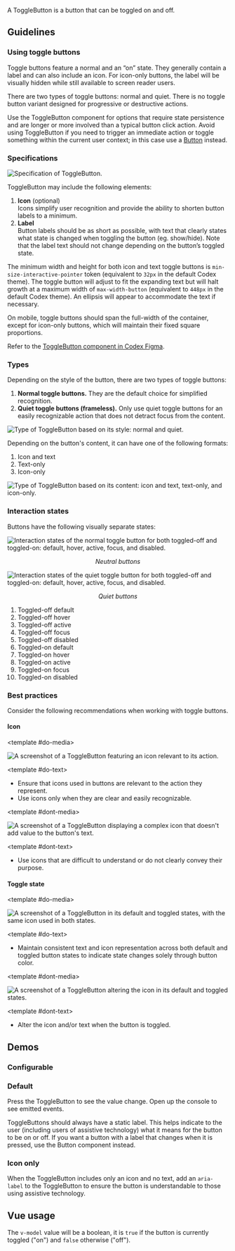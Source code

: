 <script setup>
import CdxDocsConfigurableGeneric from '@/../src/components/configurable-generic/ConfigurableGeneric.vue';
import IconOnlyButton from '@/../component-demos/toggle-button/examples/IconOnlyButton.vue';
import SingleButton from '@/../component-demos/toggle-button/examples/SingleButton.vue';

const controlsConfig = [
	{
		name: 'disabled',
		type: 'boolean'
	},
	{
		name: 'quiet',
		type: 'boolean'
	},
	{
		name: 'default',
		type: 'slot',
		default: 'Button text'
	}
];
</script>

A ToggleButton is a button that can be toggled on and off.

## Guidelines

### Using toggle buttons

Toggle buttons feature a normal and an “on” state. They generally contain a label and can also
include an icon. For icon-only buttons, the label will be visually hidden while still available to
screen reader users.

There are two types of toggle buttons: normal and quiet. There is no toggle button variant designed
for progressive or destructive actions.

Use the ToggleButton component for options that require state persistence and are longer or more
involved than a typical button click action. Avoid using ToggleButton if you need to trigger an
immediate action or toggle something within the current user context; in this case use a
[Button](./button.md) instead.

### Specifications

![Specification of ToggleButton.](../../assets/components/toggle-button-specifications.svg)

ToggleButton may include the following elements:
1. **Icon** (optional)<br>
Icons simplify user recognition and provide the ability to shorten button labels to a minimum.
2. **Label**<br>
Button labels should be as short as possible, with text that clearly states what state is changed
when toggling the button (eg. show/hide). Note that the label text should not change depending on
the button’s toggled state.

The minimum width and height for both icon and text toggle buttons is
`min-size-interactive-pointer` token (equivalent to `32px` in the default Codex theme). The toggle
button will adjust to fit the expanding text but will halt growth at a maximum width of
`max-width-button` (equivalent to `448px` in the default Codex theme). An ellipsis will appear
to accommodate the text if necessary.

On mobile, toggle buttons should span the full-width of the container, except for icon-only buttons, which will maintain their fixed square proportions.

Refer to the [ToggleButton component in Codex Figma](https://www.figma.com/file/KoDuJMadWBXtsOtzGS4134/%E2%9D%96-Codex-components?type=design&node-id=13076-164059&mode=design&t=PjLN7gsPGhALOhfp-0).

### Types
Depending on the style of the button, there are two types of toggle buttons:
1. **Normal toggle buttons.** They are the default choice for simplified recognition.
2. **Quiet toggle buttons (frameless).** Only use quiet toggle buttons for an easily recognizable
action that does not detract focus from the content.

![Type of ToggleButton based on its style: normal and quiet.](../../assets/components/toggle-button-types.svg)

Depending on the button's content, it can have one of the following formats:
1. Icon and text
2. Text-only
3. Icon-only

![Type of ToggleButton based on its content: icon and text, text-only, and icon-only.](../../assets/components/toggle-button-types-content.svg)

### Interaction states

Buttons have the following visually separate states:

![Interaction states of the normal toggle button for both toggled-off and toggled-on: default, hover, active, focus, and disabled.](../../assets/components/toggle-button-normal-interaction-states.svg)
*<p style="text-align: center;">Neutral buttons</p>*


![Interaction states of the quiet toggle button for both toggled-off and toggled-on: default, hover, active, focus, and disabled.](../../assets/components/toggle-button-framed-interaction-states.svg)
*<p style="text-align: center;">Quiet buttons</p>*

<div class="cdx-docs-multi-column cdx-docs-multi-columns-2">

1. Toggled-off default
2. Toggled-off hover
3. Toggled-off active
4. Toggled-off focus
5. Toggled-off disabled
6. Toggled-on default
7. Toggled-on hover
8. Toggled-on active
9. Toggled-on focus
10. Toggled-on disabled

</div>

### Best practices

Consider the following recommendations when working with toggle buttons.

#### Icon

<cdx-demo-rules>

<template #do-media>

![A screenshot of a ToggleButton featuring an icon relevant to its action.](../../assets/components/toggle-button-best-practices-icon-do.svg)

</template>

<template #do-text>

- Ensure that icons used in buttons are relevant to the action they represent.
- Use icons only when they are clear and easily recognizable.

</template>

<template #dont-media>

![A screenshot of a ToggleButton displaying a complex icon that doesn't add value to the button's text.](../../assets/components/toggle-button-best-practices-icon-dont.svg)

</template>

<template #dont-text>

- Use icons that are difficult to understand or do not clearly convey their purpose.

</template>

</cdx-demo-rules>

#### Toggle state

<cdx-demo-rules>

<template #do-media>

![A screenshot of a ToggleButton in its default and toggled states, with the same icon used in both states.](../../assets/components/toggle-button-best-practices-toggled-do.svg)

</template>

<template #do-text>

- Maintain consistent text and icon representation across both default and toggled button states to indicate state changes solely through button color.

</template>

<template #dont-media>

![A screenshot of a ToggleButton altering the icon in its default and toggled states.](../../assets/components/toggle-button-best-practices-toggled-dont.svg)

</template>

<template #dont-text>

- Alter the icon and/or text when the button is toggled.

</template>

</cdx-demo-rules>

## Demos

### Configurable

<cdx-demo-wrapper :controls-config="controlsConfig" :show-generated-code="true" generated-model-name="buttonValue">
<template v-slot:demo="{ propValues, slotValues }">
	<cdx-docs-configurable-generic v-bind="propValues">
	{{ slotValues.default }}
	</cdx-docs-configurable-generic>
</template>
</cdx-demo-wrapper>

### Default

Press the ToggleButton to see the value change. Open up the console to see emitted events.

ToggleButtons should always have a static label. This helps indicate to the user (including users
of assistive technology) what it means for the button to be on or off. If you want a button with a
label that changes when it is pressed, use the Button component instead.

<cdx-demo-wrapper>
<template v-slot:demo>
	<single-button />
</template>

<template v-slot:code>

:::code-group

<<< @/../component-demos/toggle-button/examples/SingleButton.vue [NPM]

<<< @/../component-demos/toggle-button/examples-mw/SingleButton.vue [MediaWiki]

:::

</template>
</cdx-demo-wrapper>

### Icon only

When the ToggleButton includes only an icon and no text,  add an `aria-label` to the ToggleButton
to ensure the button is understandable to those using assistive technology.

<cdx-demo-wrapper>
<template v-slot:demo>
	<icon-only-button />
</template>

<template v-slot:code>

:::code-group

<<< @/../component-demos/toggle-button/examples/IconOnlyButton.vue [NPM]

<<< @/../component-demos/toggle-button/examples-mw/IconOnlyButton.vue [MediaWiki]

:::

</template>
</cdx-demo-wrapper>

## Vue usage

The `v-model` value will be a boolean, it is `true` if the button is currently toggled ("on")
and `false` otherwise ("off").
